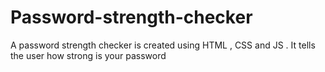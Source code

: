 # Password-strength-checker
A password strength checker is created using HTML , CSS and JS . It tells the user how strong is your password
